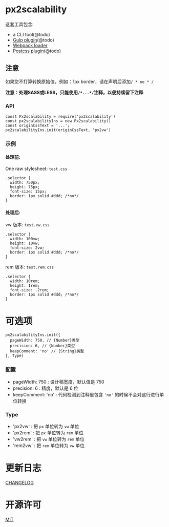 # px2scalability


这套工具包含:

* a CLI tool(@todo)
* [Gulp plugin]()(@todo)
* [Webpack loader](https://github.com/titancat/px2scalability-loader)
* [Postcss plugin]()(@todo)

## 注意

如果您不打算转换原始值，例如：1px border，请在声明后添加`/ * no * /`

**注意：处理SASS或LESS，只能使用`/*...*/`注释，以便持续留下注释**

### API

```
const Px2scalability = require('px2scalability')
const px2scalabilityIns = new Px2scalability()
const originCssText = '...';
px2scalabilityIns.init(originCssText, 'px2vw')
```

### 示例

#### 处理前:

One raw stylesheet: `test.css`

```
.selector {
  width: 750px;
  height: 75px; 
  font-size: 15px;
  border: 1px solid #ddd; /*no*/
}
```

#### 处理后:

vw 版本: `test.vw.css`

```
.selector {
  width: 100vw;
  height: 10vw; 
  font-size: 2vw;
  border: 1px solid #ddd; /*no*/
}
```

rem 版本: `test.rem.css`

```
.selector {
  width: 10rem;
  height: 1rem; 
  font-size: .2rem;
  border: 1px solid #ddd; /*no*/
}
```

# 可选项

```
px2scalabilityIns.init({
  pageWidth: 750, // {Number}类型
  precision: 6, // {Number}类型
  keepComment: 'no' // {String}类型
}, Type)
```

### 配置

- pageWidth: 750 : 设计稿宽度，默认值是 750
- precision: 6 : 精度，默认是 6 位
- keepComment: 'no' : 代码检测到注释里包含 `'no'` 的时候不会对这行进行单位转换

### Type

- 'px2vw' : 把 `px` 单位转为 `vw` 单位
- 'px2rem' : 把 `px` 单位转为 `rem` 单位
- 'vw2rem' : 把 `vw` 单位转为 `rem` 单位
- 'rem2vw' : 把 `rem` 单位转为 `vw` 单位

# 更新日志

[CHANGELOG](./CHANGELOG.md)

# 开源许可

[MIT](./LICENSE)